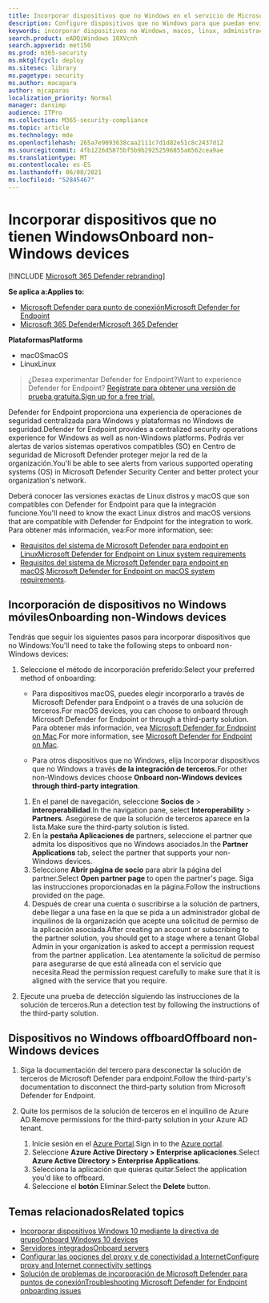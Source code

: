 ```yaml
---
title: Incorporar dispositivos que no Windows en el servicio de Microsoft Defender para endpoints
description: Configure dispositivos que no Windows para que puedan enviar datos del sensor al servicio de Microsoft Defender para endpoints.
keywords: incorporar dispositivos no Windows, macos, linux, administración de dispositivos, configurar Microsoft Defender para dispositivos de punto de conexión
search.product: eADQiWindows 10XVcnh
search.appverid: met150
ms.prod: m365-security
ms.mktglfcycl: deploy
ms.sitesec: library
ms.pagetype: security
ms.author: macapara
author: mjcaparas
localization_priority: Normal
manager: dansimp
audience: ITPro
ms.collection: M365-security-compliance
ms.topic: article
ms.technology: mde
ms.openlocfilehash: 265a7e9093638caa2111c7d1d82e51c8c2437d12
ms.sourcegitcommit: 4fb1226d5875bf5b9b29252596855a6562cea9ae
ms.translationtype: MT
ms.contentlocale: es-ES
ms.lasthandoff: 06/08/2021
ms.locfileid: "52845467"
---
```

# <a name="onboard-non-windows-devices"></a><span data-ttu-id="aa322-104">Incorporar dispositivos que no tienen Windows</span><span class="sxs-lookup"><span data-stu-id="aa322-104">Onboard non-Windows devices</span></span>

[!INCLUDE [Microsoft 365 Defender rebranding](../../includes/microsoft-defender.md)]


<span data-ttu-id="aa322-105">**Se aplica a:**</span><span class="sxs-lookup"><span data-stu-id="aa322-105">**Applies to:**</span></span>
- [<span data-ttu-id="aa322-106">Microsoft Defender para punto de conexión</span><span class="sxs-lookup"><span data-stu-id="aa322-106">Microsoft Defender for Endpoint</span></span>](https://go.microsoft.com/fwlink/p/?linkid=2154037)
- [<span data-ttu-id="aa322-107">Microsoft 365 Defender</span><span class="sxs-lookup"><span data-stu-id="aa322-107">Microsoft 365 Defender</span></span>](https://go.microsoft.com/fwlink/?linkid=2118804)

<span data-ttu-id="aa322-108">**Plataformas**</span><span class="sxs-lookup"><span data-stu-id="aa322-108">**Platforms**</span></span>
- <span data-ttu-id="aa322-109">macOS</span><span class="sxs-lookup"><span data-stu-id="aa322-109">macOS</span></span>
- <span data-ttu-id="aa322-110">Linux</span><span class="sxs-lookup"><span data-stu-id="aa322-110">Linux</span></span>

><span data-ttu-id="aa322-111">¿Desea experimentar Defender for Endpoint?</span><span class="sxs-lookup"><span data-stu-id="aa322-111">Want to experience Defender for Endpoint?</span></span> [<span data-ttu-id="aa322-112">Regístrate para obtener una versión de prueba gratuita.</span><span class="sxs-lookup"><span data-stu-id="aa322-112">Sign up for a free trial.</span></span>](https://www.microsoft.com/microsoft-365/windows/microsoft-defender-atp?ocid=docs-wdatp-nonwindows-abovefoldlink) 

<span data-ttu-id="aa322-113">Defender for Endpoint proporciona una experiencia de operaciones de seguridad centralizada para Windows y plataformas no Windows de seguridad.</span><span class="sxs-lookup"><span data-stu-id="aa322-113">Defender for Endpoint provides a centralized security operations experience for Windows as well as non-Windows platforms.</span></span> <span data-ttu-id="aa322-114">Podrás ver alertas de varios sistemas operativos compatibles (SO) en Centro de seguridad de Microsoft Defender proteger mejor la red de la organización.</span><span class="sxs-lookup"><span data-stu-id="aa322-114">You'll be able to see alerts from various supported operating systems (OS) in Microsoft Defender Security Center and better protect your organization's network.</span></span> 

<span data-ttu-id="aa322-115">Deberá conocer las versiones exactas de Linux distros y macOS que son compatibles con Defender for Endpoint para que la integración funcione.</span><span class="sxs-lookup"><span data-stu-id="aa322-115">You'll need to know the exact Linux distros and macOS versions that are compatible with Defender for Endpoint for the integration to work.</span></span> <span data-ttu-id="aa322-116">Para obtener más información, vea:</span><span class="sxs-lookup"><span data-stu-id="aa322-116">For more information, see:</span></span>
- [<span data-ttu-id="aa322-117">Requisitos del sistema de Microsoft Defender para endpoint en Linux</span><span class="sxs-lookup"><span data-stu-id="aa322-117">Microsoft Defender for Endpoint on Linux system requirements</span></span>](microsoft-defender-endpoint-linux.md#system-requirements)  
- <span data-ttu-id="aa322-118">[Requisitos del sistema de Microsoft Defender para endpoint en macOS](microsoft-defender-endpoint-mac.md#system-requirements).</span><span class="sxs-lookup"><span data-stu-id="aa322-118">[Microsoft Defender for Endpoint on macOS system requirements](microsoft-defender-endpoint-mac.md#system-requirements).</span></span>

## <a name="onboarding-non-windows-devices"></a><span data-ttu-id="aa322-119">Incorporación de dispositivos no Windows móviles</span><span class="sxs-lookup"><span data-stu-id="aa322-119">Onboarding non-Windows devices</span></span>
<span data-ttu-id="aa322-120">Tendrás que seguir los siguientes pasos para incorporar dispositivos que no Windows:</span><span class="sxs-lookup"><span data-stu-id="aa322-120">You'll need to take the following steps to onboard non-Windows devices:</span></span>
1. <span data-ttu-id="aa322-121">Seleccione el método de incorporación preferido:</span><span class="sxs-lookup"><span data-stu-id="aa322-121">Select your preferred method of onboarding:</span></span>

   - <span data-ttu-id="aa322-122">Para dispositivos macOS, puedes elegir incorporarlo a través de Microsoft Defender para Endpoint o a través de una solución de terceros.</span><span class="sxs-lookup"><span data-stu-id="aa322-122">For macOS devices, you can choose to onboard through Microsoft Defender for Endpoint or through a third-party solution.</span></span> <span data-ttu-id="aa322-123">Para obtener más información, vea [Microsoft Defender for Endpoint on Mac](/microsoft-365/security/defender-endpoint/microsoft-defender-endpoint-mac).</span><span class="sxs-lookup"><span data-stu-id="aa322-123">For more information, see [Microsoft Defender for Endpoint on Mac](/microsoft-365/security/defender-endpoint/microsoft-defender-endpoint-mac).</span></span>

   - <span data-ttu-id="aa322-124">Para otros dispositivos que no Windows, elija Incorporar dispositivos que no Windows a través **de la integración de terceros.**</span><span class="sxs-lookup"><span data-stu-id="aa322-124">For other non-Windows devices choose **Onboard non-Windows devices through third-party integration**.</span></span>   
    1. <span data-ttu-id="aa322-125">En el panel de navegación, seleccione **Socios de**  >  **interoperabilidad**.</span><span class="sxs-lookup"><span data-stu-id="aa322-125">In the navigation pane, select **Interoperability** > **Partners**.</span></span> <span data-ttu-id="aa322-126">Asegúrese de que la solución de terceros aparece en la lista.</span><span class="sxs-lookup"><span data-stu-id="aa322-126">Make sure the third-party solution is listed.</span></span>
    2. <span data-ttu-id="aa322-127">En la **pestaña Aplicaciones de** partners, seleccione el partner que admita los dispositivos que no Windows asociados.</span><span class="sxs-lookup"><span data-stu-id="aa322-127">In the **Partner Applications** tab, select the partner that supports your non-Windows devices.</span></span>
    3. <span data-ttu-id="aa322-128">Seleccione **Abrir página de socio** para abrir la página del partner.</span><span class="sxs-lookup"><span data-stu-id="aa322-128">Select **Open partner page** to open the partner's page.</span></span> <span data-ttu-id="aa322-129">Siga las instrucciones proporcionadas en la página.</span><span class="sxs-lookup"><span data-stu-id="aa322-129">Follow the instructions provided on the page.</span></span>
    4. <span data-ttu-id="aa322-130">Después de crear una cuenta o suscribirse a la solución de partners, debe llegar a una fase en la que se pida a un administrador global de inquilinos de la organización que acepte una solicitud de permiso de la aplicación asociada.</span><span class="sxs-lookup"><span data-stu-id="aa322-130">After creating an account or subscribing to the partner solution, you should get to a stage where a tenant Global Admin in your organization is asked to accept a permission request from the partner application.</span></span> <span data-ttu-id="aa322-131">Lea atentamente la solicitud de permiso para asegurarse de que está alineada con el servicio que necesita.</span><span class="sxs-lookup"><span data-stu-id="aa322-131">Read the permission request carefully to make sure that it is aligned with the service that you require.</span></span> 

        
2. <span data-ttu-id="aa322-132">Ejecute una prueba de detección siguiendo las instrucciones de la solución de terceros.</span><span class="sxs-lookup"><span data-stu-id="aa322-132">Run a detection test by following the instructions of the third-party solution.</span></span>

## <a name="offboard-non-windows-devices"></a><span data-ttu-id="aa322-133">Dispositivos no Windows offboard</span><span class="sxs-lookup"><span data-stu-id="aa322-133">Offboard non-Windows devices</span></span>

1. <span data-ttu-id="aa322-134">Siga la documentación del tercero para desconectar la solución de terceros de Microsoft Defender para endpoint.</span><span class="sxs-lookup"><span data-stu-id="aa322-134">Follow the third-party's documentation to disconnect the third-party solution from Microsoft Defender for Endpoint.</span></span>

2. <span data-ttu-id="aa322-135">Quite los permisos de la solución de terceros en el inquilino de Azure AD.</span><span class="sxs-lookup"><span data-stu-id="aa322-135">Remove permissions for the third-party solution in your Azure AD tenant.</span></span>
   1. <span data-ttu-id="aa322-136">Inicie sesión en el [Azure Portal](https://portal.azure.com).</span><span class="sxs-lookup"><span data-stu-id="aa322-136">Sign in to the [Azure portal](https://portal.azure.com).</span></span>
   2. <span data-ttu-id="aa322-137">Seleccione **Azure Active Directory > Enterprise aplicaciones**.</span><span class="sxs-lookup"><span data-stu-id="aa322-137">Select **Azure Active Directory > Enterprise Applications**.</span></span>
   3. <span data-ttu-id="aa322-138">Selecciona la aplicación que quieras quitar.</span><span class="sxs-lookup"><span data-stu-id="aa322-138">Select the application you'd like to offboard.</span></span>
   4. <span data-ttu-id="aa322-139">Seleccione el **botón** Eliminar.</span><span class="sxs-lookup"><span data-stu-id="aa322-139">Select the **Delete** button.</span></span>


## <a name="related-topics"></a><span data-ttu-id="aa322-140">Temas relacionados</span><span class="sxs-lookup"><span data-stu-id="aa322-140">Related topics</span></span>
- [<span data-ttu-id="aa322-141">Incorporar dispositivos Windows 10 mediante la directiva de grupo</span><span class="sxs-lookup"><span data-stu-id="aa322-141">Onboard Windows 10 devices</span></span>](configure-endpoints.md)
- [<span data-ttu-id="aa322-142">Servidores integrados</span><span class="sxs-lookup"><span data-stu-id="aa322-142">Onboard servers</span></span>](configure-server-endpoints.md)
- [<span data-ttu-id="aa322-143">Configurar las opciones del proxy y de conectividad a Internet</span><span class="sxs-lookup"><span data-stu-id="aa322-143">Configure proxy and Internet connectivity settings</span></span>](configure-proxy-internet.md)
- [<span data-ttu-id="aa322-144">Solución de problemas de incorporación de Microsoft Defender para puntos de conexión</span><span class="sxs-lookup"><span data-stu-id="aa322-144">Troubleshooting Microsoft Defender for Endpoint onboarding issues</span></span>](troubleshoot-onboarding.md)
